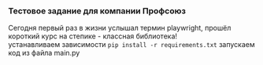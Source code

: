 ### Тестовое задание для компании Профсоюз
Сегодня первый раз в жизни услышал термин playwright, прошёл короткий курс на степике - классная библиотека!<br>
устанавливаем зависимости 
<code>pip install -r requirements.txt</code>
запускаем код из файла main.py
